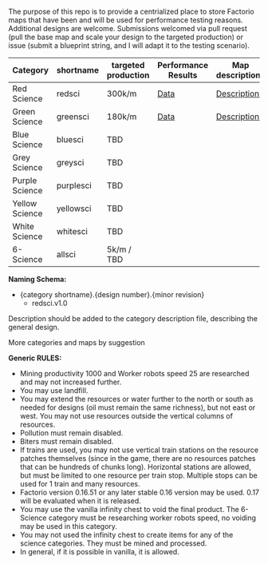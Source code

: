 The purpose of this repo is to provide a centrialized place to store Factorio maps that have been and will be used for performance testing reasons. Additional designs are welcome. Submissions welcomed via pull request (pull the base map and scale your design to the targeted production) or issue (submit a blueprint string, and I will adapt it to the testing scenario).


Category | shortname | targeted production | Performance Results | Map descriptions
-----|-----|-----|-----|-----
Red Science | redsci | 300k/m | [Data](https://github.com/mulark/factorio-map-archive/blob/master/maps/redsci/redsci%20results.md) | [Descriptions](https://github.com/mulark/factorio-map-archive/blob/master/maps/redsci/redsci%20description.md)
Green Science | greensci | 180k/m | [Data](https://github.com/mulark/factorio-map-archive/blob/master/maps/greensci/greensci%20results.md) | [Descriptions](https://github.com/mulark/factorio-map-archive/blob/master/maps/greensci/greensci%20description.md)
Blue Science | bluesci | TBD |
Grey Science | greysci | TBD |
Purple Science | purplesci | TBD |
Yellow Science | yellowsci | TBD |
White Science | whitesci | TBD |
6-Science | allsci | 5k/m / TBD |

**Naming Schema:**
* {category shortname}.{design number}.{minor revision}
  * redsci.v1.0

Description should be added to the category description file, describing the general design.

More categories and maps by suggestion

**Generic RULES:**
* Mining productivity 1000 and Worker robots speed 25 are researched and may not increased further.
* You may use landfill.
* You may extend the resources or water further to the north or south as needed for designs (oil must remain the same richness), but not east or west. You may not use resources outside the vertical columns of resources.
* Pollution must remain disabled.
* Biters must remain disabled.
* If trains are used, you may not use vertical train stations on the resource patches themselves (since in the game, there are no resources patches that can be hundreds of chunks long). Horizontal stations are allowed, but must be limited to one resource per train stop. Multiple stops can be used for 1 train and many resources.
* Factorio version 0.16.51 or any later stable 0.16 version may be used. 0.17 will be evaluated when it is released. 
* You may use the vanilla infinity chest to void the final product. The 6-Science category must be researching worker robots speed, no voiding may be used in this category.
* You may not used the infinity chest to create items for any of the science categories. They must be mined and processed.
* In general, if it is possible in vanilla, it is allowed.
